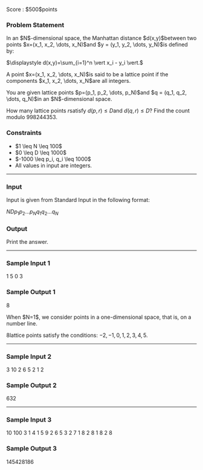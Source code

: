 
<div>

<span>

<span>

<p>
Score : $500$points
</p>

<div>

<section>

### **Problem Statement**

<p>
In an $N$-dimensional space, the Manhattan distance $d(x,y)$between two points $x=(x_1, x_2, \dots, x_N)$and $y = (y_1, y_2, \dots, y_N)$is defined by:
</p>

<div>
$\displaystyle d(x,y)=\sum_{i=1}^n \vert x_i - y_i \vert.$
</div>

<p>
A point $x=(x_1, x_2, \dots, x_N)$is said to be a lattice point if the components $x_1, x_2, \dots, x_N$are all integers.  
</p>

<p>
You are given lattice points $p=(p_1, p_2, \dots, p_N)$and $q = (q_1, q_2, \dots, q_N)$in an $N$-dimensional space.

How many lattice points $r$satisfy $d(p,r) \leq D$and $d(q,r) \leq D$?  Find the count modulo $998244353$.
</p>

</section>

</div>

<div>

<section>

### **Constraints**

<ul>

<li>
$1 \leq N \leq 100$
</li>

<li>
$0 \leq D \leq 1000$
</li>

<li>
$-1000 \leq p_i, q_i \leq 1000$
</li>

<li>
All values in input are integers.
</li>

</ul>

</section>

</div>

---

<div>

<div>

<section>

### **Input**

<p>
Input is given from Standard Input in the following format:
</p>

<div>

$N$$D$$p_1$$p_2$$\dots$$p_N$$q_1$$q_2$$\dots$$q_N$
</div>

</section>

</div>

<div>

<section>

### **Output**

<p>
Print the answer.
</p>

</section>

</div>

</div>

---

<div>

<section>

### **Sample Input 1**

<div>

1 5
0
3

</div>

</section>

</div>

<div>

<section>

### **Sample Output 1**

<div>

8

</div>

<p>
When $N=1$, we consider points in a one-dimensional space, that is, on a number line.

$8$lattice points satisfy the conditions: $-2,-1,0,1,2,3,4,5$.
</p>

</section>

</div>

---

<div>

<section>

### **Sample Input 2**

<div>

3 10
2 6 5
2 1 2

</div>

</section>

</div>

<div>

<section>

### **Sample Output 2**

<div>

632

</div>

</section>

</div>

---

<div>

<section>

### **Sample Input 3**

<div>

10 100
3 1 4 1 5 9 2 6 5 3
2 7 1 8 2 8 1 8 2 8

</div>

</section>

</div>

<div>

<section>

### **Sample Output 3**

<div>

145428186

</div>

</section>

</div>

</span>

</span>

</div>
